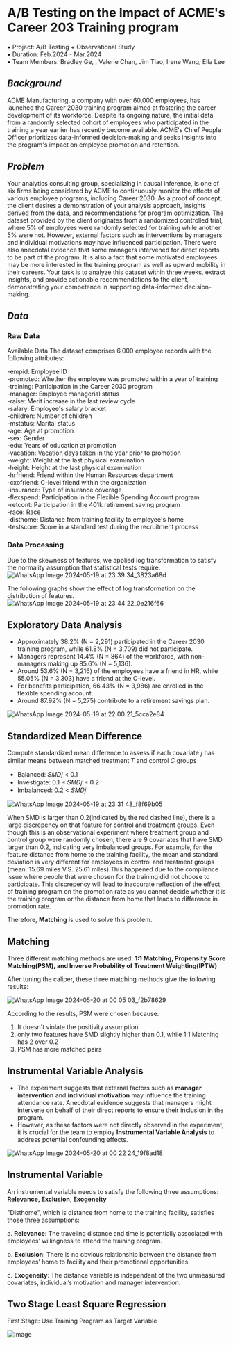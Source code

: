 # A/B Testing on the Impact of ACME's Career 203 Training program

•⁠ Project:      A/B Testing + Observational Study  
•⁠ Duration:     Feb.2024 - Mar.2024    
•⁠ Team Members: Bradley Ge, , Valerie Chan, Jim Tiao, Irene Wang, Ella Lee  

## *Background*

ACME Manufacturing, a company with over 60,000 employees, has launched the Career 2030 training program aimed at fostering the career development of its workforce. Despite its ongoing nature, the initial data from a randomly selected cohort of employees who participated in the training a year earlier has recently become available. ACME's Chief People Officer prioritizes data-informed decision-making and seeks insights into the program's impact on employee promotion and retention.

## *Problem*
Your analytics consulting group, specializing in causal inference, is one of six firms being considered by ACME to continuously monitor the effects of various employee programs, including Career 2030. As a proof of concept, the client desires a demonstration of your analysis approach, insights derived from the data, and recommendations for program optimization. The dataset provided by the client originates from a randomized controlled trial, where 5% of employees were randomly selected for training while another 5% were not. However, external factors such as interventions by managers and individual motivations may have influenced participation. There were also anecdotal evidence that some managers intervened for direct reports to be part of the program. It is also a fact that some motivated employees may be more interested in the training program as well as upward mobility in their careers. Your task is to analyze this dataset within three weeks, extract insights, and provide actionable recommendations to the client, demonstrating your competence in supporting data-informed decision-making.

## *Data*

### Raw Data
Available Data
The dataset comprises 6,000 employee records with the following attributes:

-empid: Employee ID  
-promoted: Whether the employee was promoted within a year of training  
-training: Participation in the Career 2030 program  
-manager: Employee managerial status  
-raise: Merit increase in the last review cycle  
-salary: Employee's salary bracket  
-children: Number of children  
-mstatus: Marital status  
-age: Age at promotion  
-sex: Gender  
-edu: Years of education at promotion  
-vacation: Vacation days taken in the year prior to promotion  
-weight: Weight at the last physical examination  
-height: Height at the last physical examination  
-hrfriend: Friend within the Human Resources department  
-cxofriend: C-level friend within the organization  
-insurance: Type of insurance coverage  
-flexspend: Participation in the Flexible Spending Account program  
-retcont: Participation in the 401k retirement saving program  
-race: Race  
-disthome: Distance from training facility to employee's home  
-testscore: Score in a standard test during the recruitment process  

### **Data Processing**  
Due to the skewness of features, we applied log transformation to satisfy the normality assumption that statistical tests require.
![WhatsApp Image 2024-05-19 at 23 39 34_3823a68d](https://github.com/BradleyGe/A-B-Testing-on-the-Impact-Evaluation-of-ACME-s-Career-2030-Training-Program/assets/141160516/f348a86b-9e76-45eb-a7f7-4a230885c689)  

The following graphs show the effect of log transformation on the distribution of features.  
![WhatsApp Image 2024-05-19 at 23 44 22_0e216f66](https://github.com/BradleyGe/A-B-Testing-on-the-Impact-Evaluation-of-ACME-s-Career-2030-Training-Program/assets/141160516/2fdc309f-2289-4364-87ec-858175107e6a)


## **Exploratory Data Analysis**

- Approximately 38.2% (N = 2,291) participated in the Career 2030 training program, while 61.8% (N = 3,709) did not participate.
- Managers represent 14.4% (N = 864) of the workforce, with non-managers making up 85.6% (N = 5,136).
- Around 53.6% (N = 3,216) of the employees have a friend in HR, while 55.05% (N = 3,303) have a friend at the C-level.
- For benefits participation, 66.43% (N = 3,986) are enrolled in the flexible spending account.
- Around 87.92% (N = 5,275) contribute to a retirement savings plan.

![WhatsApp Image 2024-05-19 at 22 00 21_5cca2e84](https://github.com/BradleyGe/A-B-Testing-on-the-Impact-Evaluation-of-ACME-s-Career-2030-Training-Program/assets/141160516/4672d1cb-de75-4759-8bdb-b28984ef0fa3)

## **Standardized Mean Difference**
Compute standardized mean difference to assess if each covariate 𝑗 has similar means between matched treatment 𝑇 and control 𝐶 groups 

- Balanced: 𝑆𝑀𝐷𝑗 < 0.1
- Investigate: 0.1 ≤ 𝑆𝑀𝐷𝑗 ≤ 0.2
- Imbalanced: 0.2 < 𝑆𝑀𝐷𝑗

![WhatsApp Image 2024-05-19 at 23 31 48_f8f69b05](https://github.com/BradleyGe/A-B-Testing-on-the-Impact-Evaluation-of-ACME-s-Career-2030-Training-Program/assets/141160516/c7bad05d-48f7-447a-87ca-a2ad58c16482)

When SMD is larger than 0.2(indicated by the red dashed line), there is a large discrepency on that feature for control and treatment groups. Even though this is an observational experiment where treatment group and control group were randomly chosen, there are 9 covariates that have SMD larger than 0.2, indicating very imbalanced groups.  For example, for the feature distance from home to the training facility, the mean and standard deviation is very different for employees in control and treatment groups (mean: 15.69 miles V.S. 25.61 miles).This happened due to the compliance issue where people that were chosen for the training did not choose to participate. This discrepency will lead to inaccurate reflection of the effect of training program on the promotion rate as you cannot decide whether it is the training program or the distance from home that leads to difference in promotion rate. 

Therefore, **Matching** is used to solve this problem.
 
## **Matching**
Three different matching methods are used: **1:1 Matching, Propensity Score Matching(PSM), and Inverse Probability of Treatment Weighting(IPTW)**  

After tuning the caliper, these three matching methods give the following results:  

![WhatsApp Image 2024-05-20 at 00 05 03_f2b78629](https://github.com/BradleyGe/A-B-Testing-on-the-Impact-Evaluation-of-ACME-s-Career-2030-Training-Program/assets/141160516/1b7fb23c-f826-4b12-b6a5-ad73451c54a7)  

According to the results, PSM were chosen because:
1. It doesn't violate the positivity assumption
2. only two features have SMD slightly higher than 0.1, while 1:1 Matching has 2 over 0.2
3. PSM has more matched pairs

## **Instrumental Variable Analysis**  
- The experiment suggests that external factors such as **manager intervention** and **individual motivation** may influence the training attendance rate. Anecdotal evidence suggests that managers might intervene on behalf of their direct reports to ensure their inclusion in the program.
- However, as these factors were not directly observed in the experiment, it is crucial for the team to employ **Instrumental Variable Analysis** to address potential confounding effects.

![WhatsApp Image 2024-05-20 at 00 22 24_19f8ad18](https://github.com/BradleyGe/A-B-Testing-on-the-Impact-Evaluation-of-ACME-s-Career-2030-Training-Program/assets/141160516/da45a712-de8e-4842-87bc-6bd5e4b4f396)


## **Instrumental Variable**  
An instrumental variable needs to satisfy the following three assumptions: **Relevance, Exclusion, Exogeneity**  

"Disthome", which is distance from home to the training facility, satisfies those three assumptions:  

a. **Relevance**: The traveling distance and time is potentially associated with employees’ willingness to attend the training program.   

b. **Exclusion**: There is no obvious relationship between the distance from employees’ home to facility and their promotional opportunities.   

c. **Exogeneity**: The distance variable is independent of the two unmeasured covariates, individual’s motivation and manager intervention. 

## **Two Stage Least Square Regression**
First Stage: Use Training Program as Target Variable  

![image](https://github.com/BradleyGe/A-B-Testing-on-the-Impact-Evaluation-of-ACME-s-Career-2030-Training-Program/assets/141160516/0603d984-0c87-48a3-8570-c6877a6e738c)








